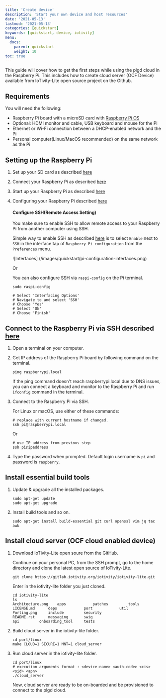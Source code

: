 ```yaml
---
title: 'Create device'
description: 'Start your own device and host resources'
date: '2021-05-13'
lastmod: '2021-05-13'
categories: [quickstart]
keywords: [quickstart, device, iotivity]
menu:
  docs:
    parent: quickstart
    weight: 10
toc: true
---
```

This guide will cover how to get the first steps while using the plgd cloud in the Raspberry Pi. This includes how to create cloud server (OCF Device) available from IoTivity-Lite open source project on the Github.

## Requirements
You will need the following: 
- Raspberry Pi board with a microSD card with [Raspberry Pi OS](https://www.raspberrypi.org/software/operating-systems/#raspberry-pi-os-32-bit)
- Optional: HDMI monitor and cable, USB keyboard and mouse for the Pi
- Ethernet or Wi-Fi connection between a DHCP-enabled network and the Pi
- Personal computer(Linux/MacOS recommended) on the same network as the Pi

## Setting up the Raspberry Pi
1. Set up your SD card as described [here](https://projects.raspberrypi.org/en/projects/raspberry-pi-setting-up/2)
2. Connect your Raspberry Pi as described [here](https://projects.raspberrypi.org/en/projects/raspberry-pi-setting-up/3)
3. Start up your Raspberry Pi as described [here](https://projects.raspberrypi.org/en/projects/raspberry-pi-setting-up/4)
4. Configuring your Raspberry Pi described [here](https://projects.raspberrypi.org/en/projects/raspberry-pi-using/9)
    
    #### Configure SSH(Remote Access Setting)
    You make sure to enable SSH to allow remote access to your Raspberry Pi from another computer using SSH. 
    
    Simple way to enable SSH as described [here](https://www.raspberrypi.org/documentation/remote-access/ssh/README.md) is to select `Enable` next to `SSH` in the interface tap of `Raspberry Pi configuration` from the `Preferences` menu.
    
    ![Interfaces] (/images/quickstart/pi-configuration-interfaces.png)
    
    Or 
    
    You can also configure SSH via `raspi-config` on the Pi terminal. 
    ```shell script
    sudo raspi-config
   
    # Select 'Interfacing Options'
    # Navigate to and select 'SSH'
    # Choose 'Yes'
    # Select 'Ok'
    # Choose 'Finish'
    ```

## Connect to the Raspberry Pi via SSH described [here](https://www.raspberrypi.org/documentation/remote-access/ssh/unix.md)
1. Open a terminal on your computer.  
2. Get IP address of the Raspberry Pi board by following command on the terminal. 

    ```
    ping raspberrypi.local 
    ```
    If the ping command doesn't reach raspberrypi.local due to DNS issues, you can connect a keyboard and monitor to the Raspberry Pi and run `ifconfig` command in the terminal.

3. Connect to the Raspberry Pi via SSH.

    For Linux or macOS, use either of these commands:
    ```shell script
    # replace with current hostname if changed.
    ssh pi@raspberrypi.local  
    ```
    Or 
    ```shell script
    # use IP address from previous step
    ssh pi@ipaddress  
    ```
4. Type the password when prompted. Default login username is `pi` and password is `raspberry`.

## Install essential build tools
1. Update & upgrade all the installed packages.
    ```shell script
    sudo apt-get update
    sudo apt-get upgrade
    ```
2. Install build tools and so on.
    ```shell script
    sudo apt-get install build-essential git curl openssl vim jq tac awk
    ```

## Install cloud server (OCF cloud enabled device) 
1. Download IoTivity-Lite open soure from the GitHub. 

    Continue on your personal PC, from the SSH prompt, go to the home directory and clone the latest open source of IoTivity-Lite.
    
    ```shell script
    git clone https://gitlab.iotivity.org/iotivity/iotivity-lite.git
    ```
    Enter in the iotivity-lite folder you just cloned.
    ```shell script
    cd iotivity-lite
    ls 
    Architecture.png	apps			patches			tools
    LICENSE.md		deps			port			util
    Porting.png		include			security
    README.rst		messaging		swig
    api			onboarding_tool		tests
    ```

2. Build cloud server in the iotivity-lite folder. 
    ```shell script
    cd port/linux
    make CLOUD=1 SECURE=1 MNT=1 cloud_server 
    ```   

3. Run cloud server in the iotivity-lite folder.
    ```shell script
    cd port/linux
    # execution arguments format : <device-name> <auth-code> <cis> <sid> <apn>
    ./cloud_server 
    ```
    
    Now, cloud server are ready to be on-boarded and be provisioned to connect to the plgd cloud.   
